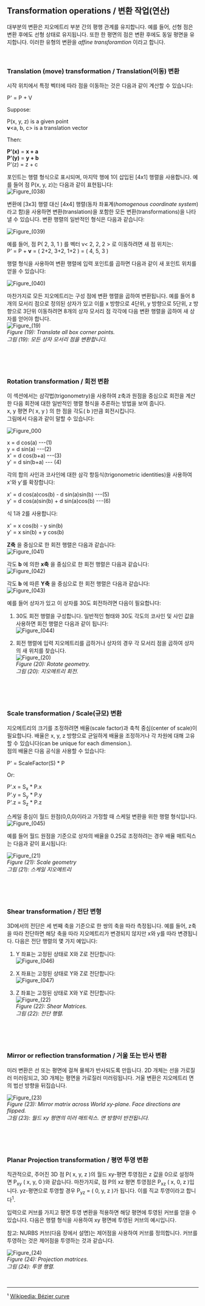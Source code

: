 ## Transformation operations / 변환 작업(연산)

대부분의 변환은 지오메트리 부분 간의 평행 관계를 유지합니다. 예를 들어, 선형 점은 변환 후에도 선형 상태로 유지됩니다. 또한 한 평면의 점은 변환 후에도 동일 평면을 유지합니다. 이러한 유형의 변환을 *affine transforamtion* 이라고 합니다.

<br>

### Translation (move) transformation / Translation(이동) 변환

시작 위치에서 특정 벡터에 따라 점을 이동하는 것은 다음과 같이 계산할 수 있습니다:

P' = P + V

Suppose:

P(x, y, z) is a given point <br>
**v**<a, b, c> is a translation vector

Then:

**P'(x)** = **x + a** <br>
**P'(y)** = **y + b** <br>
P'(z) = z + c

포인트는 행렬 형식으로 표시되며, 마지막 행에 1이 삽입된 [4x1] 행렬을 사용합니다. 예를 들어 점 P(x, y, z)는 다음과 같이 표현됩니다: <br>
![Figure_(038)](https://github.com/user-attachments/assets/53669a0d-8099-41ec-9728-83d0def49f32)

변환에 [3x3] 행렬 대신 [4x4] 행렬(동차 좌표계(*homogenous coordinate system*) 라고 함)을 사용하면 변환(translation)을 포함한 모든 변환(transformations)을 나타낼 수 있습니다. 변환 행렬의 일반적인 형식은 다음과 같습니다:

![Figure_(039)](https://github.com/user-attachments/assets/45848a1e-92fe-4f5a-92dc-052126b8d98e)

예를 들어, 점 P( 2, 3, 1 ) 를 벡터 v< 2, 2, 2 > 로 이동하려면 새 점 위치는: <br>
P’ = P + **v** = ( 2+2, 3+2, 1+2 ) = ( 4, 5, 3 )

행렬 형식을 사용하여 변환 행렬에 입력 포인트를 곱하면 다음과 같이 새 포인트 위치를 얻을 수 있습니다:

![Figure_(040)](https://github.com/user-attachments/assets/3b3a6a2f-ae39-40d9-9545-e6489a3629c3)

마찬가지로 모든 지오메트리는 구성 점에 변환 행렬을 곱하여 변환됩니다. 예를 들어 8개의 모서리 점으로 정의된 상자가 있고 이를 x 방향으로 4단위, y 방향으로 5단위, z 방향으로 3단위 이동하려면 8개의 상자 모서리 점 각각에 다음 변환 행렬을 곱하여 새 상자를 얻어야 합니다. <br>
![Figure_(19)](https://github.com/user-attachments/assets/ac42c0a9-83a1-4a19-8b33-be1237eab5bf) <br>
*Figure (19): Translate all box corner points.* <br>
*그림 (19): 모든 상자 모서리 점을 변환합니다.*

<br>
<br>
<br>

### Rotation transformation / 회전 변환

이 섹션에서는 삼각법(trigonometry)을 사용하여 z축과 원점을 중심으로 회전을 계산한 다음 회전에 대한 일반적인 행렬 형식을 추론하는 방법을 보여 줍니다. <br>
x, y 평면 P( x, y ) 의 한 점을 각도( b )만큼 회전시킵니다. <br>
그림에서 다음과 같이 말할 수 있습니다:

![Figure_000](https://github.com/user-attachments/assets/4fe25a9b-2625-4e9e-ac31-be8cd054c3fb)

x = d cos(a) ---(1) <br>
y = d sin(a) ---(2) <br>
x' = d cos(b+a) ---(3) <br>
y' = d sin(b+a) --- (4)

각의 합의 사인과 코사인에 대한 삼각 항등식(trigonometric identities)을 사용하여 x'와 y'를 확장합니다:

x' = d cos(a)cos(b) - d sin(a)sin(b) ---(5) <br>
y' = d cos(a)sin(b) + d sin(a)cos(b) ---(6)

식 1과 2를 사용합니다:

x' = x cos(b) - y sin(b) <br>
y' = x sin(b) + y cos(b)

**Z축** 을 중심으로 한 회전 행렬은 다음과 같습니다: <br>
![Figure_(041)](https://github.com/user-attachments/assets/8b6e509f-2d79-4e48-ace6-74ad6a014606)

각도 **b** 에 의한 **x축** 을 중심으로 한 회전 행렬은 다음과 같습니다: <br>
![Figure_(042)](https://github.com/user-attachments/assets/a1aa4249-5c02-4eb9-9faf-e5f588b56bfe)

각도 **b** 에 따른 **Y축** 을 중심으로 한 회전 행렬은 다음과 같습니다: <br>
![Figure_(043)](https://github.com/user-attachments/assets/c68ce963-927d-4da0-beaa-b86a0be4afdb)

예를 들어 상자가 있고 이 상자를 30도 회전하려면 다음이 필요합니다:
1. 30도 회전 행렬을 구성합니다. 일반적인 형태와 30도 각도의 코사인 및 사인 값을 사용하면 회전 행렬은 다음과 같이 됩니다: <br>
![Figure_(044)](https://github.com/user-attachments/assets/e8132dd8-8503-46c8-924c-2196da8e4b0b)

2. 회전 행렬에 입력 지오메트리를 곱하거나 상자의 경우 각 모서리 점을 곱하여 상자의 새 위치를 찾습니다. <br>
![Figure_(20)](https://github.com/user-attachments/assets/c13ec82b-4b32-49e5-b449-20568f6b3b30) <br>
*Figure (20): Rotate geometry.* <br>
*그림 (20): 지오메트리 회전.*

<br>
<br>
<br>

### Scale transformation / Scale(규모) 변환

지오메트리의 크기를 조정하려면 배율(scale factor)과 축척 중심(center of scale)이 필요합니다. 배율은 x, y, z 방향으로 균일하게 배율을 조정하거나 각 차원에 대해 고유할 수 있습니다(can be unique for each dimension.). <br>
점의 배율은 다음 공식을 사용할 수 있습니다:

P' = ScaleFactor(S) * P

Or:

P'.x = S<sub>x</sub> * P.x <br>
P'.y = S<sub>y</sub> * P.y <br>
P'.z = S<sub>z</sub> * P.z

스케일 중심이 월드 원점(0,0,0)이라고 가정할 때 스케일 변환을 위한 행렬 형식입니다. <br>
![Figure_(045)](https://github.com/user-attachments/assets/5afa4f5c-d7be-4511-92fb-f4cc954e8bd6)

예를 들어 월드 원점을 기준으로 상자의 배율을 0.25로 조정하려는 경우 배율 매트릭스는 다음과 같이 표시됩니다:

![Figure_(21)](https://github.com/user-attachments/assets/8fd906ee-c301-48de-a99f-10da2e585eb3) <br>
*Figure (21): Scale geometry* <br>
*그림 (21): 스케일 지오메트리*

<br>
<br>
<br>

### Shear transformation / 전단 변형

3D에서의 전단은 세 번째 축을 기준으로 한 쌍의 축을 따라 측정됩니다. 예를 들어, z축을 따라 전단하면 해당 축을 따라 지오메트리가 변경되지 않지만 x와 y를 따라 변경됩니다. 다음은 전단 행렬의 몇 가지 예입니다:

1. Y 좌표는 고정된 상태로 X와 Z로 전단합니다: <br>
![Figure_(046)](https://github.com/user-attachments/assets/d7473609-f8f6-48fd-9d61-8e112060e144)

2. X 좌표는 고정된 상태로 Y와 Z로 전단합니다: <br>
![Figure_(047)](https://github.com/user-attachments/assets/fc830f1e-110a-44f1-8536-186a52445683)

3. Z 좌표는 고정된 상태로 X와 Y로 전단합니다: <br>
![Figure_(22)](https://github.com/user-attachments/assets/82ec80bc-c90f-4967-aa64-a5da608dbf18) <br>
*Figure (22): Shear Matrices.* <br>
*그림 (22): 전단 행렬.*

<br>
<br>
<br>

### Mirror or reflection transformation / 거울 또는 반사 변환

미러 변환은 선 또는 평면에 걸쳐 물체가 반사되도록 만듭니다. 2D 개체는 선을 가로질러 미러링되고, 3D 개체는 평면을 가로질러 미러링됩니다. 거울 변환은 지오메트리 면의 법선 방향을 뒤집습니다.

![Figure_(23)](https://github.com/user-attachments/assets/7bc7932c-910a-4f01-9944-153b975ab3ce) <br>
*Figure (23): Mirror matrix across World xy-plane. Face directions are flipped.* <br>
*그림 (23): 월드 xy 평면의 미러 매트릭스. 면 방향이 반전됩니다.*


<br>
<br>
<br>

### Planar Projection transformation / 평면 투영 변환

직관적으로, 주어진 3D 점 P( x, y, z )의 월드 xy-평면 투영점은 z 값을 0으로 설정하면 P<sub>xy</sub> ( x, y, 0 )와 같습니다. 마찬가지로, 점 P의 xz 평면 투영점은 P<sub>xz</sub> ( x, 0, z )입니다. yz-평면으로 투영할 경우 P<sub>yz</sub> = ( 0, y, z )가 됩니다. 이를 직교 투영이라고 합니다<sup>1</sup>.

입력으로 커브를 가지고 평면 투영 변환을 적용하면 해당 평면에 투영된 커브를 얻을 수 있습니다. 다음은 행렬 형식을 사용하여 xy 평면에 투영된 커브의 예시입니다.

참고: NURBS 커브(다음 장에서 설명)는 제어점을 사용하여 커브를 정의합니다.
커브를 투영하는 것은 제어점을 투영하는 것과 같습니다.

![Figure_(24)](https://github.com/user-attachments/assets/76ac9b26-08d7-484d-9ef7-aec180ba9479) <br>
*Figure (24): Projection matrices.* <br>
*그림 (24): 투영 행렬.*

<br>

---
¹ [Wikipedia: Bézier curve](https://en.wikipedia.org/wiki/B%C3%A9zier_curve)
